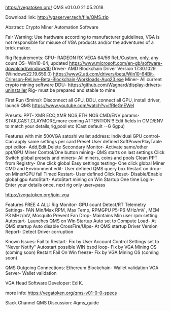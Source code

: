 https://vegatoken.org/
QMS v01.0.0
21.05.2018

Download link:
http://vgaserver.tech/file/QMS.zip

Abstract:
Crypto Miner Automation Software

Fair Warning:
Use hardware according to manufacturer guidelines, VGA is not responsible for misuse of VGA products and/or the adventures of a brick maker.

Rig Requirements:
GPU- RADEON RX VEGA 64/56 Ref./Custom, only, any count
OS- Win10-64, updated
https://www.microsoft.com/en-gb/software-download/windows10
Driver- AMD Blockchain Driver Version 17.30.1029 (Windows22.19.659.0) https://www2.ati.com/drivers/beta/Win10-64Bit-Crimson-ReLive-Beta-Blockchain-Workloads-Aug23.exe
Miner- All current crypto mining software
DDU- https://github.com/Wagnard/display-drivers-uninstaller
Rig- must be prepared and stable to mine 

First Run (5mins):
Disconnect all GPU, DDU, connect all GPU, install driver, launch QMS
https://www.youtube.com/watch?v=ifRIeGnEWeI

Presets:
PPT- XMR ECO,XMR NOS,ETH NOS
CMD/ENV params- STAK,CAST,CLAYMORE,more coming
ATTENTION!!! Edit fields in CMD/ENV to match your details,rig,pool etc (Cast default --G 6gpu)

Features with min 500VGA satoshi wallet address:
Individual GPU control- Can apply same settings per card
Preset User defined SoftPowerPlayTable ppt editor- Add,Edit,Delete
Secondary Monitor- Activate same/other ppt/GPU
Miner Control/One button mining- QMS starts on last settings
Click Switch global presets and miners- All miners, coins and pools
Clean PPT from Registry- One click global
Easy settings testing- One click global
Miner CMD and Environment edit- User defined QMS query box
Restart on drop- on Miner/GPU fail 
Timed Restart- User defined
Click Reset- Disable/Enable global gpu
AutoStart- AutoStart mining on Win Startup
One time Login- Enter your details once, next rig only user+pass

https://vegatoken.org/join-vga
 
Features FREE 4 ALL:
Rig Monitor- GPU count Detect/RT Telemetry
Settings- FAN Min/Max RPM, Max Temp,  RPMGPU P5-P6 MHz/mV , MEM P3 MHz/mV, Mosquito
Prevent Fan Drop- Maintains Min user rpm setting
Autostart- Launches QMS on Win Startup
Auto set to Compute Load- At QMS startup
Auto disable CrossFire/Ulps- At QMS startup
Driver Version Report- Detect Driver corruption

Known Issues:
Fail to Restart- Fix by User Account Control Settings set to "Never Notify"
Autostart possible WIN bsod loop- Fix by VGA Mining OS (coming soon)
Restart Fail On Win freeze- Fix by VGA Mining OS (coming soon)

QMS Outgoing Connections:
Ethereum Blockchain- Wallet validation
VGA Server- Wallet validation

VGA Head Software Developer:
Ed K.

more info:
https://vegatoken.org/qms-v01-0-0-specs

Slack Channel QMS Discussion:
#qms_guide